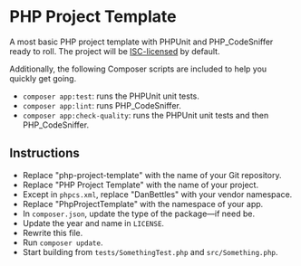 # PHP Project Template

A most basic PHP project template with PHPUnit and PHP_CodeSniffer ready to roll.  The project will be [ISC-licensed](https://en.wikipedia.org/wiki/ISC_license) by default.

Additionally, the following Composer scripts are included to help you quickly get going.

- `composer app:test`: runs the PHPUnit unit tests.
- `composer app:lint`: runs PHP_CodeSniffer.
- `composer app:check-quality`: runs the PHPUnit unit tests and then PHP_CodeSniffer.

## Instructions

- Replace "php-project-template" with the name of your Git repository.
- Replace "PHP Project Template" with the name of your project.
- Except in `phpcs.xml`, replace "DanBettles" with your vendor namespace.
- Replace "PhpProjectTemplate" with the namespace of your app.
- In `composer.json`, update the type of the package&mdash;if need be.
- Update the year and name in `LICENSE`.
- Rewrite this file.
- Run `composer update`.
- Start building from `tests/SomethingTest.php` and `src/Something.php`.
